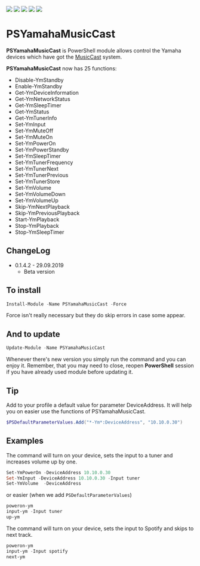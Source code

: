 
<p align="left">
  <a href="https://www.powershellgallery.com/packages/PSYamahaMusicCast"><img src="https://img.shields.io/powershellgallery/v/PSYamahaMusicCast.svg"></a>
  <a href="https://www.powershellgallery.com/packages/PSYamahaMusicCast"><img src="https://img.shields.io/powershellgallery/p/PSYamahaMusicCast.svg"></a>
  <a href="https://twitter.com/MateuszNadobnik"><img src="https://img.shields.io/twitter/follow/MateuszNadobnik.svg?label=Twitter%20%40MateuszNadobnik&style=social"></a>
  <a href="https://akademiapowershell.pl"><img src="https://img.shields.io/badge/Blog-AkademiaPowerShell-2A6496.svg"></a>
  <a href="https://www.linkedin.com/in/mnadobnik/"><img src="https://img.shields.io/badge/LinkedIn-mnadobnik-0077B5.svg?logo=LinkedIn"></a>
</p>



# PSYamahaMusicCast
**PSYamahaMusicCast** is PowerShell module allows control the Yamaha devices which have got the [MusicCast](https://europe.yamaha.com/en/products/contents/audio_visual/musiccast/index.html) system.

**PSYamahaMusicCast** now has 25 functions:
- Disable-YmStandby
- Enable-YmStandby
- Get-YmDeviceInformation
- Get-YmNetworkStatus
- Get-YmSleepTimer
- Get-YmStatus
- Get-YmTunerInfo
- Set-YmInput
- Set-YmMuteOff
- Set-YmMuteOn
- Set-YmPowerOn
- Set-YmPowerStandby
- Set-YmSleepTimer
- Set-YmTunerFrequency
- Set-YmTunerNext
- Set-YmTunerPrevious
- Set-YmTunerStore
- Set-YmVolume
- Set-YmVolumeDown
- Set-YmVolumeUp
- Skip-YmNextPlayback
- Skip-YmPreviousPlayback
- Start-YmPlayback
- Stop-YmPlayback
- Stop-YmSleepTimer

## ChangeLog

- 0.1.4.2 - 29.09.2019
  - Beta version

## To install

```powershell
Install-Module -Name PSYamahaMusicCast -Force
```

Force isn't really necessary but they do skip errors in case some appear.

## And to update

```powershell
Update-Module -Name PSYamahaMusicCast
```

Whenever there's new version you simply run the command and you can enjoy it. Remember, that you may need to close, reopen **PowerShell** session if you have already used module before updating it.

## Tip
Add to your profile a default value for parameter DeviceAddress. It will help you on easier use the functions of PSYamahaMusicCast.

```powershell
$PSDefaultParameterValues.Add("*-Ym*:DeviceAddress", "10.10.0.30")
```

## Examples

The command will turn on your device, sets the input to a tuner and increases volume up by one.

```powershell
Set-YmPowerOn -DeviceAddress 10.10.0.30
Set-YmInput -DeviceAddress 10.10.0.30 -Input tuner
Set-YmVolume  -DeviceAddress
```

or easier (when we add `PSDefaultParameterValues`)

```powershell
poweron-ym
input-ym -Input tuner
up-ym
```

The command will turn on your device, sets the input to Spotify and skips to next track.

```powershell
poweron-ym
input-ym -Input spotify
next-ym
```

